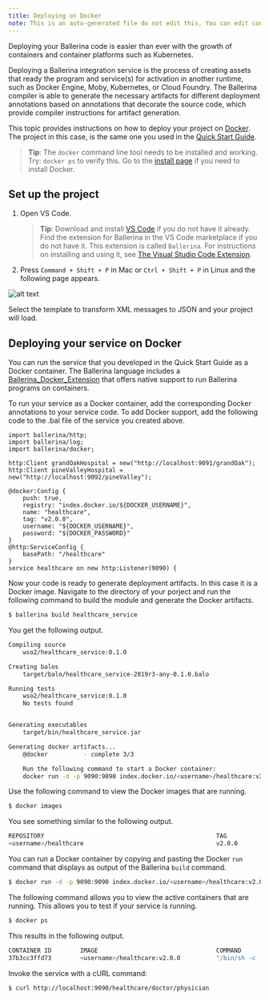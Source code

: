 ```yaml
---
title: Deploying on Docker
note: This is an auto-generated file do not edit this, You can edit content in "ballerina-integrator" repo
---
```


Deploying your Ballerina code is easier than ever with the growth of containers and container platforms such as Kubernetes.

Deploying a Ballerina integration service is the process of creating assets that ready the program and service(s) for activation in another runtime, such as Docker Engine, Moby, Kubernetes, or Cloud Foundry. The Ballerina compiler is able to generate the necessary artifacts for different deployment annotations based on annotations that decorate the source code, which provide compiler instructions for artifact generation.

This topic provides instructions on how to deploy your project on [Docker](https://www.docker.com/). The project in this case, is the same one you used in the [Quick Start Guide](../../getting-started/quick-start-guide/).

> **Tip**: The `docker` command line tool needs to be installed and working. Try: `docker ps` to verify this. Go to the [install page](https://get.docker.com/) if you need to install Docker.

## Set up the project 

1. Open VS Code.
   > **Tip**: Download and install [VS Code](https://code.visualstudio.com/Download) if you do not have it already. Find the extension for Ballerina in the VS Code marketplace if you do not have it. This extension is called `Ballerina`. For instructions on installing and using it, see [The Visual Studio Code Extension](https://ballerina.io/learn/tools-ides/vscode-plugin/).

2. Press `Command + Shift + P` in Mac or `Ctrl + Shift + P` in Linux and the following page appears.

![alt text](../../assets/img/vs-code-landing.png)

Select the template to transform XML messages to JSON and your project will load.

## Deploying your service on Docker

You can run the service that you developed in the Quick Start Guide as a Docker container. The Ballerina language includes a [Ballerina_Docker_Extension](https://github.com/ballerinax/docker) that offers native support to run Ballerina programs on containers.

To run your service as a Docker container, add the corresponding Docker annotations to your service code. To add Docker support, add the following code to the .bal file of the service you created above.

```ballerina
import ballerina/http;
import ballerina/log;
import ballerina/docker;

http:Client grandOakHospital = new("http://localhost:9091/grandOak");
http:Client pineValleyHospital = new("http://localhost:9092/pineValley");

@docker:Config {
    push: true,
    registry: "index.docker.io/${DOCKER_USERNAME}",
    name: "healthcare",
    tag: "v2.0.0",
    username: "${DOCKER_USERNAME}",
    password: "${DOCKER_PASSWORD}"
}
@http:ServiceConfig {
    basePath: "/healthcare"
}
service healthcare on new http:Listener(9090) {
```

Now your code is ready to generate deployment artifacts. In this case it is a Docker image. Navigate to the directory of your porject and run the following command to build the module and generate the Docker artifacts.
  
```bash
$ ballerina build healthcare_service
```

You get the following output.

```bash
Compiling source
	wso2/healthcare_service:0.1.0

Creating balos
	target/balo/healthcare_service-2019r3-any-0.1.0.balo

Running tests
    wso2/healthcare_service:0.1.0
	No tests found


Generating executables
	target/bin/healthcare_service.jar

Generating docker artifacts...
	@docker 		 - complete 3/3 

	Run the following command to start a Docker container:
	docker run -d -p 9090:9090 index.docker.io/<username>/healthcare:v2.0.0
```

Use the following command to view the Docker images that are running.

```bash
$ docker images  

```

You see something similar to the following output.

```bash
REPOSITORY                                                TAG                     IMAGE ID            CREATED             SIZE
<username>/healthcare                                     v2.0.0                  c98de901fa4a        13 minutes ago      106MB
```
  
You can run a Docker container by copying and pasting the Docker `run` command that displays as output of the Ballerina `build` command.

```bash
$ docker run -d -p 9090:9090 index.docker.io/<username>/healthcare:v2.0.0

```

The following command allows you to view the active containers that are running. This allows you to test if your service is running.

```bash
$ docker ps  

```

This results in the following output.

```bash
CONTAINER ID        IMAGE                                 COMMAND                  CREATED             STATUS              PORTS                    NAMES
37b3cc3ffd73        <username>/healthcare:v2.0.0          "/bin/sh -c 'java -j…"   6 seconds ago       Up 4 seconds        0.0.0.0:9090->9090/tcp   awesome_hoover
```

Invoke the service with a cURL command:

```bash
$ curl http://localhost:9090/healthcare/doctor/physician  
```
